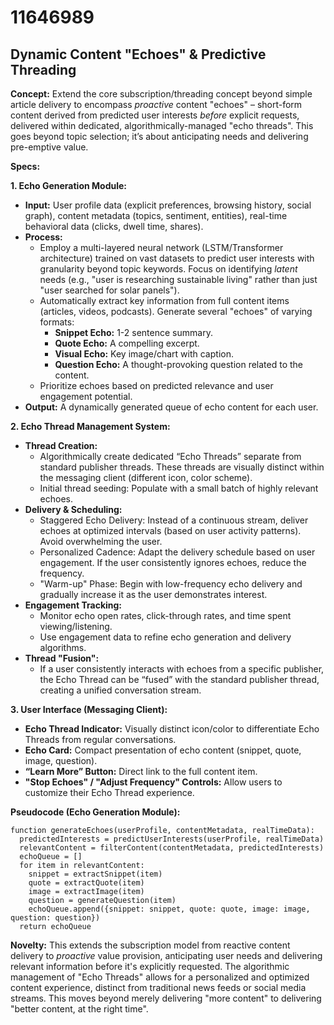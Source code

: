 # 11646989

## Dynamic Content "Echoes" & Predictive Threading

**Concept:** Extend the core subscription/threading concept beyond simple article delivery to encompass *proactive* content "echoes" – short-form content derived from predicted user interests *before* explicit requests, delivered within dedicated, algorithmically-managed "echo threads".  This goes beyond topic selection; it’s about anticipating needs and delivering pre-emptive value.

**Specs:**

**1. Echo Generation Module:**

*   **Input:** User profile data (explicit preferences, browsing history, social graph), content metadata (topics, sentiment, entities), real-time behavioral data (clicks, dwell time, shares).
*   **Process:**
    *   Employ a multi-layered neural network (LSTM/Transformer architecture) trained on vast datasets to predict user interests with granularity beyond topic keywords. Focus on identifying *latent* needs (e.g., "user is researching sustainable living" rather than just "user searched for solar panels").
    *   Automatically extract key information from full content items (articles, videos, podcasts). Generate several "echoes" of varying formats:
        *   **Snippet Echo:** 1-2 sentence summary.
        *   **Quote Echo:**  A compelling excerpt.
        *   **Visual Echo:**  Key image/chart with caption.
        *   **Question Echo:**  A thought-provoking question related to the content.
    *   Prioritize echoes based on predicted relevance and user engagement potential.
*   **Output:**  A dynamically generated queue of echo content for each user.

**2. Echo Thread Management System:**

*   **Thread Creation:**
    *   Algorithmically create dedicated “Echo Threads” separate from standard publisher threads. These threads are visually distinct within the messaging client (different icon, color scheme).
    *   Initial thread seeding: Populate with a small batch of highly relevant echoes.
*   **Delivery & Scheduling:**
    *   Staggered Echo Delivery:  Instead of a continuous stream, deliver echoes at optimized intervals (based on user activity patterns).  Avoid overwhelming the user.
    *   Personalized Cadence: Adapt the delivery schedule based on user engagement.  If the user consistently ignores echoes, reduce the frequency.
    *   "Warm-up" Phase: Begin with low-frequency echo delivery and gradually increase it as the user demonstrates interest.
*   **Engagement Tracking:**
    *   Monitor echo open rates, click-through rates, and time spent viewing/listening.
    *   Use engagement data to refine echo generation and delivery algorithms.
*   **Thread "Fusion":**
    *   If a user consistently interacts with echoes from a specific publisher, the Echo Thread can be “fused” with the standard publisher thread, creating a unified conversation stream.

**3.  User Interface (Messaging Client):**

*   **Echo Thread Indicator:**  Visually distinct icon/color to differentiate Echo Threads from regular conversations.
*   **Echo Card:**  Compact presentation of echo content (snippet, quote, image, question).
*   **“Learn More” Button:** Direct link to the full content item.
*   **"Stop Echoes" / "Adjust Frequency" Controls:**  Allow users to customize their Echo Thread experience.



**Pseudocode (Echo Generation Module):**

```
function generateEchoes(userProfile, contentMetadata, realTimeData):
  predictedInterests = predictUserInterests(userProfile, realTimeData)
  relevantContent = filterContent(contentMetadata, predictedInterests)
  echoQueue = []
  for item in relevantContent:
    snippet = extractSnippet(item)
    quote = extractQuote(item)
    image = extractImage(item)
    question = generateQuestion(item)
    echoQueue.append({snippet: snippet, quote: quote, image: image, question: question})
  return echoQueue
```

**Novelty:**  This extends the subscription model from reactive content delivery to *proactive* value provision, anticipating user needs and delivering relevant information before it's explicitly requested.  The algorithmic management of "Echo Threads" allows for a personalized and optimized content experience, distinct from traditional news feeds or social media streams. This moves beyond merely delivering "more content" to delivering "better content, at the right time".